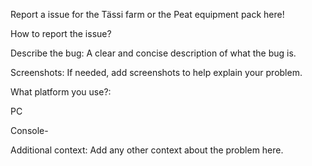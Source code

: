 Report a issue for the Tässi farm or the Peat equipment pack here!

How to report the issue?

Describe the bug:
A clear and concise description of what the bug is.

Screenshots:
If needed, add screenshots to help explain your problem.

What platform you use?:

PC

Console-

Additional context:
Add any other context about the problem here.
